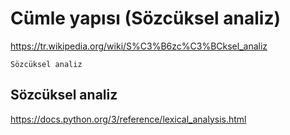 # Cümle yapısı (Sözcüksel analiz)

https://tr.wikipedia.org/wiki/S%C3%B6zc%C3%BCksel_analiz

    Sözcüksel analiz

## Sözcüksel analiz

<https://docs.python.org/3/reference/lexical_analysis.html>
